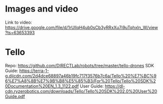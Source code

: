 # Images and video
Link to video: <https://drive.google.com/file/d/1rUllqH4ub0sCb3yRRxXu7i9uTqhxln_W/view?ts=63653393>

# Tello
Repo: <https://github.com/DIRECTLab/robots/tree/master/tello-drones>
SDK Guide: <https://terra-1-g.djicdn.com/2d4dce68897a46b19fc717f3576b7c6a/Tello%20%E7%BC%96%E7%A8%8B%E7%9B%B8%E5%85%B3/For%20Tello/Tello%20SDK%20Documentation%20EN_1.3_1122.pdf>
User Guide: <https://dl-cdn.ryzerobotics.com/downloads/Tello/Tello%20SDK%202.0%20User%20Guide.pdf>
